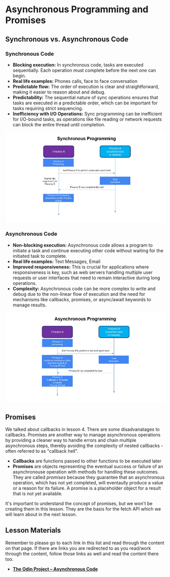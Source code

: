
# Asynchronous Programming and Promises

## Synchronous vs. Asynchronous Code

### Synchronous Code

- **Blocking execution:** In synchronous code, tasks are executed sequentially. Each operation must complete before the next one can begin.
- **Real life examples:** Phones calls, face to face conversation
- **Predictable flow:** The order of execution is clear and straightforward, making it easier to reason about and debug.
- **Predictability:** The sequential nature of sync operations ensures that tasks are executed in a predictable order, which can be important for tasks requiring strict sequencing.
- **Inefficiency with I/O Operations:** Sync programming can be inefficient for I/O-bound tasks, as operations like file reading or network requests can block the entire thread until completion.

![image](https://github.com/Code-the-Dream-School/intro-to-programming-2026/blob/main/assets/Lesson08/Synchronous%20Flow.JPG?raw=true)

### Asynchronous Code
- **Non-blocking execution:** Asynchronous code allows a program to initiate a task and continue executing other code without waiting for the initiated task to complete.
- **Real life examples:** Text Messages, Email
- **Improved responsiveness:** This is crucial for applications where responsiveness is key, such as web servers handling multiple user requests or user interfaces that need to remain interactive during long operations.
- **Complexity:** Asynchronous code can be more complex to write and debug due to the non-linear flow of execution and the need for mechanisms like callbacks, promises, or async/await keywords to manage results.

![image](https://github.com/Code-the-Dream-School/intro-to-programming-2026/blob/main/assets/Lesson08/Asynchronous%20Flow.JPG?raw=true)

## Promises

We talked about callbacks in lesson 4.  There are some disadvanatages to callbacks.  Promises are another way to manage asynchronous operations by providing a cleaner way to handle errors and chain multiple asynchronous steps, thereby avoiding the complexity of nested callbacks - often referred to as "callback hell".

- **Callbacks** are functions passed to other functions to be executed later
- **Promises** are objects representing the eventual success or failure of an asynchronouse operation with methods for handling these outcomes.  They are called *promises* because they guarantee that an asynchronous operation, which has not yet completed, will eventaully produce a value or a reason for its failure.  A promise is a placeholder object for a result that is not yet available.

It's important to understand the concept of promises, but we won't be creating them in this lesson.  They are the basis for the fetch API which we will learn about in the next lesson.

## Lesson Materials

Remember to please go to each link in this list and read through the content on that page. If there are links you are redirected to as you read/work through the content, follow those links as well and read the content there too.

- **[The Odin Project – Asynchronous Code](https://www.theodinproject.com/lessons/node-path-javascript-asynchronous-code)**
